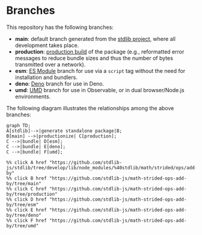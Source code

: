 <!--

@license Apache-2.0

Copyright (c) 2022 The Stdlib Authors.

Licensed under the Apache License, Version 2.0 (the "License");
you may not use this file except in compliance with the License.
You may obtain a copy of the License at

    http://www.apache.org/licenses/LICENSE-2.0

Unless required by applicable law or agreed to in writing, software
distributed under the License is distributed on an "AS IS" BASIS,
WITHOUT WARRANTIES OR CONDITIONS OF ANY KIND, either express or implied.
See the License for the specific language governing permissions and
limitations under the License.

-->

# Branches

This repository has the following branches:

-   **main**: default branch generated from the [stdlib project][stdlib-url], where all development takes place.
-   **production**: [production build][production-url] of the package (e.g., reformatted error messages to reduce bundle sizes and thus the number of bytes transmitted over a network).
-   **esm**: [ES Module][esm-url] branch for use via a `script` tag without the need for installation and bundlers.
-   **deno**: [Deno][deno-url] branch for use in Deno.
-   **umd**: [UMD][umd-url] branch for use in Observable, or in dual browser/Node.js environments.

The following diagram illustrates the relationships among the above branches:

```mermaid
graph TD;
A[stdlib]-->|generate standalone package|B;
B[main] -->|productionize| C[production];
C -->|bundle| D[esm];
C -->|bundle| E[deno];
C -->|bundle| F[umd];

%% click A href "https://github.com/stdlib-js/stdlib/tree/develop/lib/node_modules/%40stdlib/math/strided/ops/add-by"
%% click B href "https://github.com/stdlib-js/math-strided-ops-add-by/tree/main"
%% click C href "https://github.com/stdlib-js/math-strided-ops-add-by/tree/production"
%% click D href "https://github.com/stdlib-js/math-strided-ops-add-by/tree/esm"
%% click E href "https://github.com/stdlib-js/math-strided-ops-add-by/tree/deno"
%% click F href "https://github.com/stdlib-js/math-strided-ops-add-by/tree/umd"
```

[stdlib-url]: https://github.com/stdlib-js/stdlib/tree/develop/lib/node_modules/%40stdlib/math/strided/ops/add-by
[production-url]: https://github.com/stdlib-js/math-strided-ops-add-by/tree/production
[deno-url]: https://github.com/stdlib-js/math-strided-ops-add-by/tree/deno
[umd-url]: https://github.com/stdlib-js/math-strided-ops-add-by/tree/umd
[esm-url]: https://github.com/stdlib-js/math-strided-ops-add-by/tree/esm